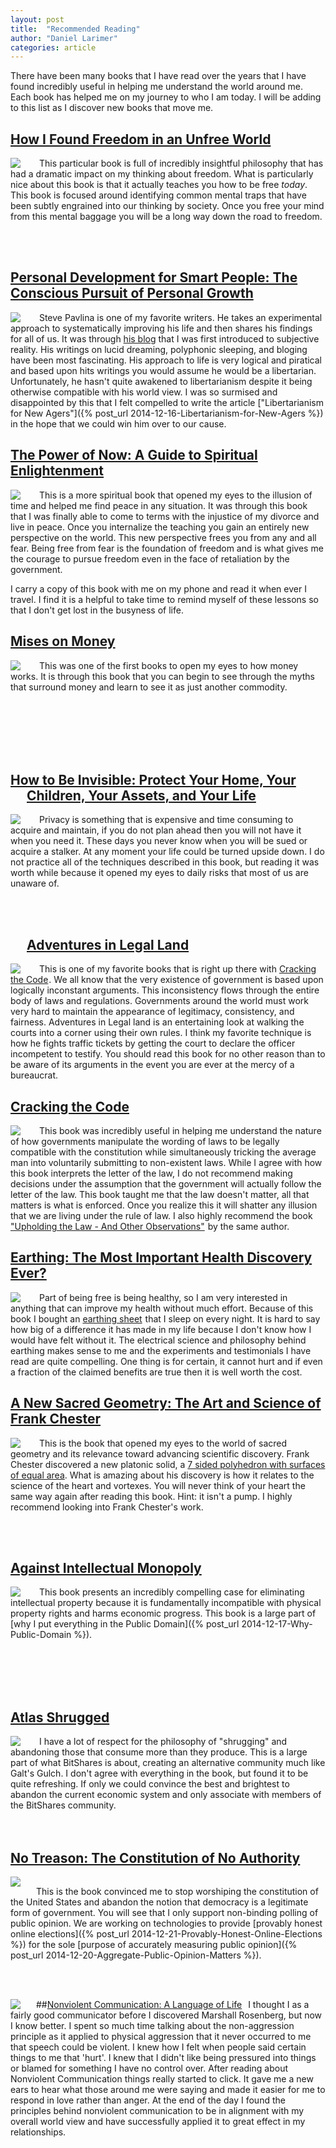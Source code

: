 ```yaml
---
layout: post
title:  "Recommended Reading"
author: "Daniel Larimer"
categories: article 
---
```


There have been many books that I have read over the years that I have found incredibly useful in helping me understand the world around me.  Each book has helped me on my journey to who I am today.  I will be adding to this list as I discover new books that move me.  

## <a href="http://www.amazon.com/gp/product/B008T2CJ9Q/ref=as_li_tl?ie=UTF8&camp=1789&creative=9325&creativeASIN=B008T2CJ9Q&linkCode=as2&tag=bytesblog-20&linkId=PNA6DQ35L26EP6QT">How I Found Freedom in an Unfree World</a><img src="http://ir-na.amazon-adsystem.com/e/ir?t=bytesblog-20&l=as2&o=1&a=B008T2CJ9Q" width="1" height="1" border="0" alt="" style="border:none !important; margin:0px !important;" />
<a href="http://www.amazon.com/gp/product/B008T2CJ9Q/ref=as_li_tl?ie=UTF8&camp=1789&creative=9325&creativeASIN=B008T2CJ9Q&linkCode=as2&tag=bytesblog-20&linkId=SZMLMJJUP75Y3TKJ"><img style="float:left; margin-right:25px" border="0" src="http://ws-na.amazon-adsystem.com/widgets/q?_encoding=UTF8&ASIN=B008T2CJ9Q&Format=_SL250_&ID=AsinImage&MarketPlace=US&ServiceVersion=20070822&WS=1&tag=bytesblog-20" ></a><img src="http://ir-na.amazon-adsystem.com/e/ir?t=bytesblog-20&l=as2&o=1&a=B008T2CJ9Q" width="1" height="1" border="0" alt="" style="border:none !important; margin:0px !important;" />
  This particular book is full of incredibly insightful philosophy that has had a dramatic impact on my thinking about freedom.  What is particularly nice about this book is that it actually teaches you how to be free *today*.  This book is focused around identifying common mental traps that have been subtly engrained into our thinking by society.  Once you free your mind from this mental baggage you will be a long way down the road to freedom.  

  <br/>
  <br/>


## <a href="http://www.amazon.com/gp/product/1401922767/ref=as_li_tl?ie=UTF8&camp=1789&creative=9325&creativeASIN=1401922767&linkCode=as2&tag=bytesblog-20&linkId=LJPO2CROFO46F234">Personal Development for Smart People: The Conscious Pursuit of Personal Growth</a><img src="http://ir-na.amazon-adsystem.com/e/ir?t=bytesblog-20&l=as2&o=1&a=1401922767" width="1" height="1" border="0" alt="" style="border:none !important; margin:0px !important;" />
<a href="http://www.amazon.com/gp/product/1401922767/ref=as_li_tl?ie=UTF8&camp=1789&creative=9325&creativeASIN=1401922767&linkCode=as2&tag=bytesblog-20&linkId=UJ45PEV4VOCQMAHT"><img style="float:left;margin-right:25px" border="0" src="http://ws-na.amazon-adsystem.com/widgets/q?_encoding=UTF8&ASIN=1401922767&Format=_SL250_&ID=AsinImage&MarketPlace=US&ServiceVersion=20070822&WS=1&tag=bytesblog-20" ></a><img src="http://ir-na.amazon-adsystem.com/e/ir?t=bytesblog-20&l=as2&o=1&a=1401922767" width="1" height="1" border="0" alt="" style="border:none !important; margin:0px !important;" />
Steve Pavlina is one of my favorite writers.  He takes an experimental approach to systematically improving his life and then shares his findings for all of us.   It was through [his blog](http://stevepavlina.com) that I was first introduced to subjective reality.  His writings on lucid dreaming, polyphonic sleeping, and bloging have been most fascinating.  His approach to life is very logical and piratical and based upon hits writings you would assume he would be a libertarian.  Unfortunately, he hasn't quite awakened to libertarianism despite it being otherwise compatible with his world view.  I was so surmised and disappointed by this that I felt compelled to write the article ["Libertarianism for New Agers"]({% post_url 2014-12-16-Libertarianism-for-New-Agers %}) in the hope that we could win him over to our cause.  


## <a href="http://www.amazon.com/gp/product/1577314808/ref=as_li_tl?ie=UTF8&camp=1789&creative=9325&creativeASIN=1577314808&linkCode=as2&tag=bytesblog-20&linkId=N5GDUDVNS2NGCSBR">The Power of Now: A Guide to Spiritual Enlightenment</a><img src="http://ir-na.amazon-adsystem.com/e/ir?t=bytesblog-20&l=as2&o=1&a=1577314808" width="1" height="1" border="0" alt="" style="border:none !important; margin:0px !important;" />
<a href="http://www.amazon.com/gp/product/1577314808/ref=as_li_tl?ie=UTF8&camp=1789&creative=9325&creativeASIN=1577314808&linkCode=as2&tag=bytesblog-20&linkId=CDOZKF7GJH22CZFW"><img style="float:left; margin-right:25px" border="0" src="http://ws-na.amazon-adsystem.com/widgets/q?_encoding=UTF8&ASIN=1577314808&Format=_SL250_&ID=AsinImage&MarketPlace=US&ServiceVersion=20070822&WS=1&tag=bytesblog-20" ></a><img src="http://ir-na.amazon-adsystem.com/e/ir?t=bytesblog-20&l=as2&o=1&a=1577314808" width="1" height="1" border="0" alt="" style="border:none !important; margin:0px !important;" />
This is a more spiritual book that opened my eyes to the illusion of time and helped me find peace in any situation.  It was through this book that I was finally able to come to terms with the injustice of my divorce and live in peace.  Once you internalize the teaching you gain an entirely new perspective on the world.  This new perspective frees you from any and all fear.  Being free from fear is the foundation of freedom and is what gives me the courage to pursue freedom even in the face of retaliation by the government.    

I carry a copy of this book with me on my phone and read it when ever I travel.  I find it is a helpful to take time to remind myself of these lessons so that I don't get lost in the busyness of life.   

## <a href="http://www.amazon.com/gp/product/B007TA55SG/ref=as_li_tl?ie=UTF8&camp=1789&creative=9325&creativeASIN=B007TA55SG&linkCode=as2&tag=bytesblog-20&linkId=DKMR6Y2FPOVLYGRZ">Mises on Money</a><img src="http://ir-na.amazon-adsystem.com/e/ir?t=bytesblog-20&l=as2&o=1&a=B007TA55SG" width="1" height="1" border="0" alt="" style="border:none !important; margin:0px !important;" />
<a href="http://www.amazon.com/gp/product/B007TA55SG/ref=as_li_tl?ie=UTF8&camp=1789&creative=9325&creativeASIN=B007TA55SG&linkCode=as2&tag=bytesblog-20&linkId=VFJVO2DXDGSOOKGM"><img style="float:left;margin-right:25px" border="0" src="http://ws-na.amazon-adsystem.com/widgets/q?_encoding=UTF8&ASIN=B007TA55SG&Format=_SL250_&ID=AsinImage&MarketPlace=US&ServiceVersion=20070822&WS=1&tag=bytesblog-20" ></a><img src="http://ir-na.amazon-adsystem.com/e/ir?t=bytesblog-20&l=as2&o=1&a=B007TA55SG" width="1" height="1" border="0" alt="" style="border:none !important; margin:0px !important;" />
This was one of the first books to open my eyes to how money works.  It is through this book that you can begin to see through the myths that surround money and learn to see it as just another commodity. 
<p>
<br/>
<br/>
<br/>
<br/>
<br/>
</p>
<p/>


## <a href="http://www.amazon.com/gp/product/1250010454/ref=as_li_tl?ie=UTF8&camp=1789&creative=9325&creativeASIN=1250010454&linkCode=as2&tag=bytesblog-20&linkId=GIBAJD24GCVNDBX2">How to Be Invisible: Protect Your Home, Your Children, Your Assets, and Your Life</a><img style="float:left; margin-right:25px" src="http://ir-na.amazon-adsystem.com/e/ir?t=bytesblog-20&l=as2&o=1&a=1250010454" width="1" height="1" border="0" alt="" style="border:none !important; margin:0px !important;" />
<a href="http://www.amazon.com/gp/product/1250010454/ref=as_li_tl?ie=UTF8&camp=1789&creative=9325&creativeASIN=1250010454&linkCode=as2&tag=bytesblog-20&linkId=OLC4YCEP5U2FXPWR"><img style="float:left; margin-right:25px" border="0" src="http://ws-na.amazon-adsystem.com/widgets/q?_encoding=UTF8&ASIN=1250010454&Format=_SL250_&ID=AsinImage&MarketPlace=US&ServiceVersion=20070822&WS=1&tag=bytesblog-20" ></a><img src="http://ir-na.amazon-adsystem.com/e/ir?t=bytesblog-20&l=as2&o=1&a=1250010454" width="1" height="1" border="0" alt="" style="border:none !important; margin:0px !important;" />
Privacy is something that is expensive and time consuming to acquire and maintain, if you do not plan ahead then you will not have it when you need it.   These days you never know when you will be sued or acquire a stalker.  At any moment your life could be turned upside down.   I do not practice all of the techniques described in this book, but reading it was worth while because it opened my eyes to daily risks that most of us are unaware of.

<br/>
<br/>

## <a href="http://www.amazon.com/gp/product/061512299X/ref=as_li_tl?ie=UTF8&camp=1789&creative=9325&creativeASIN=061512299X&linkCode=as2&tag=bytesblog-20&linkId=2VB45SZYL5RI34A7">Adventures in Legal Land</a><img style="float:left; margin-right:25px" src="http://ir-na.amazon-adsystem.com/e/ir?t=bytesblog-20&l=as2&o=1&a=061512299X" width="1" height="1" border="0" alt="" style="border:none !important; margin:0px !important;" />
<a href="http://www.amazon.com/gp/product/061512299X/ref=as_li_tl?ie=UTF8&camp=1789&creative=9325&creativeASIN=061512299X&linkCode=as2&tag=bytesblog-20&linkId=IHMCKMONB6MF23BD"><img style="float:left;margin-right:25px" border="0" src="http://ws-na.amazon-adsystem.com/widgets/q?_encoding=UTF8&ASIN=061512299X&Format=_SL250_&ID=AsinImage&MarketPlace=US&ServiceVersion=20070822&WS=1&tag=bytesblog-20" ></a><img src="http://ir-na.amazon-adsystem.com/e/ir?t=bytesblog-20&l=as2&o=1&a=061512299X" width="1" height="1" border="0" alt="" style="border:none !important; margin:0px !important;" />
This is one of my favorite books that is right up there with <a href="http://www.amazon.com/gp/product/0974393606/ref=as_li_tl?ie=UTF8&camp=1789&creative=9325&creativeASIN=0974393606&linkCode=as2&tag=bytesblog-20&linkId=5LNSJSLYJARKZV3F">Cracking the Code</a><img src="http://ir-na.amazon-adsystem.com/e/ir?t=bytesblog-20&l=as2&o=1&a=0974393606" width="1" height="1" border="0" alt="" style="border:none !important; margin:0px !important;" />.   We all know that the very existence of government is based upon logically inconstant arguments.  This inconsistency flows through the entire body of laws and regulations.  Governments around the world must work very hard to maintain the appearance of legitimacy, consistency, and fairness.   Adventures in Legal land is an entertaining look at walking the courts into a corner using their own rules.  I think my favorite technique is how he fights traffic tickets by getting the court to declare the officer incompetent to testify.   You should read this book for no other reason than to be aware of its arguments in the event you are ever at the mercy of a bureaucrat. 


## <a href="http://www.amazon.com/gp/product/0974393606/ref=as_li_tl?ie=UTF8&camp=1789&creative=9325&creativeASIN=0974393606&linkCode=as2&tag=bytesblog-20&linkId=5LNSJSLYJARKZV3F">Cracking the Code</a><img src="http://ir-na.amazon-adsystem.com/e/ir?t=bytesblog-20&l=as2&o=1&a=0974393606" width="1" height="1" border="0" alt="" style="border:none !important; margin:0px !important;" />
  <a href="http://www.amazon.com/gp/product/0974393606/ref=as_li_tl?ie=UTF8&camp=1789&creative=9325&creativeASIN=0974393606&linkCode=as2&tag=bytesblog-20&linkId=N2KT4RGQMTWWNKIC"><img style="float:left;margin-right:25px" border="0" src="http://ws-na.amazon-adsystem.com/widgets/q?_encoding=UTF8&ASIN=0974393606&Format=_SL250_&ID=AsinImage&MarketPlace=US&ServiceVersion=20070822&WS=1&tag=bytesblog-20" ></a><img src="http://ir-na.amazon-adsystem.com/e/ir?t=bytesblog-20&l=as2&o=1&a=0974393606" width="1" height="1" border="0" alt="" style="border:none !important; margin:0px !important;" />
  This book was incredibly useful in helping me understand the nature of how governments manipulate the wording of laws to be legally compatible with the constitution while simultaneously tricking the average man into voluntarily submitting to non-existent laws.  While I agree with how this book interprets the letter of the law, I do not recommend making decisions under the assumption that the government will actually follow the letter of the law.   This book taught me that the law doesn't matter, all that matters is what is enforced.  Once you realize this it will shatter any illusion that we are living under the rule of law.   I also highly recommend the book <a href="http://www.amazon.com/gp/product/0974393614/ref=as_li_tl?ie=UTF8&camp=1789&creative=9325&creativeASIN=0974393614&linkCode=as2&tag=bytesblog-20&linkId=2ITJ6K6WRVZEGFMB">"Upholding the Law - And Other Observations"</a><img src="http://ir-na.amazon-adsystem.com/e/ir?t=bytesblog-20&l=as2&o=1&a=0974393614" width="1" height="1" border="0" alt="" style="border:none !important; margin:0px !important;" /> by the same author.  



## <a href="http://www.amazon.com/gp/product/1591202833/ref=as_li_tl?ie=UTF8&camp=1789&creative=9325&creativeASIN=1591202833&linkCode=as2&tag=bytesblog-20&linkId=Z4YOWQCGXUNSFH7X">Earthing: The Most Important Health Discovery Ever?</a><img src="http://ir-na.amazon-adsystem.com/e/ir?t=bytesblog-20&l=as2&o=1&a=1591202833" width="1" height="1" border="0" alt="" style="border:none !important; margin:0px !important;" />
<a href="http://www.amazon.com/gp/product/1591202833/ref=as_li_tl?ie=UTF8&camp=1789&creative=9325&creativeASIN=1591202833&linkCode=as2&tag=bytesblog-20&linkId=Q33ABIBOEGJSK42V"><img style="float:left; margin-right:25px" border="0" src="http://ws-na.amazon-adsystem.com/widgets/q?_encoding=UTF8&ASIN=1591202833&Format=_SL250_&ID=AsinImage&MarketPlace=US&ServiceVersion=20070822&WS=1&tag=bytesblog-20" ></a><img src="http://ir-na.amazon-adsystem.com/e/ir?t=bytesblog-20&l=as2&o=1&a=1591202833" width="1" height="1" border="0" alt="" style="border:none !important; margin:0px !important;" />
Part of being free is being healthy, so I am very interested in anything that can improve my health without much effort.
Because of this book I bought an <a href="http://www.amazon.com/gp/product/B0071URSUW/ref=as_li_tl?ie=UTF8&camp=1789&creative=9325&creativeASIN=B0071URSUW&linkCode=as2&tag=bytesblog-20&linkId=NABBXTXRNOFBDPAK">earthing sheet</a><img src="http://ir-na.amazon-adsystem.com/e/ir?t=bytesblog-20&l=as2&o=1&a=B0071URSUW" width="1" height="1" border="0" alt="" style="border:none !important; margin:0px !important;" /> that I sleep on every night.  It is hard to say how big of a difference it has made in my life because I don't know how I would have felt without it.  The electrical science and philosophy behind earthing makes sense to me and the experiments and testimonials I have read are quite compelling.  One thing is for certain, it cannot hurt and if even a fraction of the claimed benefits are true then it is well worth the cost.  

## <a href="http://www.amazon.com/gp/product/0988749203/ref=as_li_tl?ie=UTF8&camp=1789&creative=9325&creativeASIN=0988749203&linkCode=as2&tag=bytesblog-20&linkId=VDESHI3EGV6J72JX">A New Sacred Geometry: The Art and Science of Frank Chester</a><img src="http://ir-na.amazon-adsystem.com/e/ir?t=bytesblog-20&l=as2&o=1&a=0988749203" width="1" height="1" border="0" alt="" style="border:none !important; margin:0px !important;" />
<a href="http://www.amazon.com/gp/product/0988749203/ref=as_li_tl?ie=UTF8&camp=1789&creative=9325&creativeASIN=0988749203&linkCode=as2&tag=bytesblog-20&linkId=UCAPSKUR4K5CUOHQ"><img style="float:left;margin-right:25px" border="0" src="http://ws-na.amazon-adsystem.com/widgets/q?_encoding=UTF8&ASIN=0988749203&Format=_SL250_&ID=AsinImage&MarketPlace=US&ServiceVersion=20070822&WS=1&tag=bytesblog-20" ></a><img src="http://ir-na.amazon-adsystem.com/e/ir?t=bytesblog-20&l=as2&o=1&a=0988749203" width="1" height="1" border="0" alt="" style="border:none !important; margin:0px !important;" />
This is the book that opened my eyes to the world of sacred geometry and its relevance toward advancing scientific discovery.  Frank Chester discovered a new platonic solid, a [7 sided polyhedron with surfaces of equal area](http://www.frankchester.com/wp-content/uploads/2009/08/Lilipoh-article.pdf).  What is amazing about his discovery is how it relates to the science of the heart and vortexes.   You will never think of your heart the same way again after reading this book.  Hint: it isn't a pump.   I highly recommend looking into Frank Chester's work.

<p>
<br/>
<br/>
</p>

## <a href="http://www.amazon.com/gp/product/0521127262/ref=as_li_tl?ie=UTF8&camp=1789&creative=9325&creativeASIN=0521127262&linkCode=as2&tag=bytesblog-20&linkId=3N7CGSNODRWZAIYL">Against Intellectual Monopoly</a><img src="http://ir-na.amazon-adsystem.com/e/ir?t=bytesblog-20&l=as2&o=1&a=0521127262" width="1" height="1" border="0" alt="" style="border:none !important; margin:0px !important;" />
<a href="http://www.amazon.com/gp/product/0521127262/ref=as_li_tl?ie=UTF8&camp=1789&creative=9325&creativeASIN=0521127262&linkCode=as2&tag=bytesblog-20&linkId=CZJGVXQGKXFXE35D"><img style="float:left;margin-right:25px" border="0" src="http://ws-na.amazon-adsystem.com/widgets/q?_encoding=UTF8&ASIN=0521127262&Format=_SL250_&ID=AsinImage&MarketPlace=US&ServiceVersion=20070822&WS=1&tag=bytesblog-20" ></a><img src="http://ir-na.amazon-adsystem.com/e/ir?t=bytesblog-20&l=as2&o=1&a=0521127262" width="1" height="1" border="0" alt="" style="border:none !important; margin:0px !important;" />
This book presents an incredibly compelling case for eliminating intellectual property because it is fundamentally incompatible with physical property rights and harms economic progress.  This book is a large part of [why I put everything in the Public Domain]({% post_url 2014-12-17-Why-Public-Domain %}).
<p>
<br/>
<br/>
<br/>
<br/>
</p>

## <a href="http://www.amazon.com/gp/product/0452011876/ref=as_li_tl?ie=UTF8&camp=1789&creative=9325&creativeASIN=0452011876&linkCode=as2&tag=bytesblog-20&linkId=VANU6EL2PLN7LREO">Atlas Shrugged</a><img src="http://ir-na.amazon-adsystem.com/e/ir?t=bytesblog-20&l=as2&o=1&a=0452011876" width="1" height="1" border="0" alt="" style="border:none !important; margin:0px !important;" />
<a href="http://www.amazon.com/gp/product/0452011876/ref=as_li_tl?ie=UTF8&camp=1789&creative=9325&creativeASIN=0452011876&linkCode=as2&tag=bytesblog-20&linkId=DAAKNB7GPDMQTSZO"><img style="float:left;margin-right:25px" border="0" src="http://ws-na.amazon-adsystem.com/widgets/q?_encoding=UTF8&ASIN=0452011876&Format=_SL250_&ID=AsinImage&MarketPlace=US&ServiceVersion=20070822&WS=1&tag=bytesblog-20" ></a><img src="http://ir-na.amazon-adsystem.com/e/ir?t=bytesblog-20&l=as2&o=1&a=0452011876" width="1" height="1" border="0" alt="" style="border:none !important; margin:0px !important;" />
I have a lot of respect for the philosophy of "shrugging" and abandoning those that consume more than they produce.  This is a large part of what BitShares is about, creating an alternative community much like Galt's Gulch.  I don't agree with everything in the book, but found it to be quite refreshing.   If only we could convince the best and brightest to abandon the current economic system and only associate with members of the BitShares community.  
<br/>
<br/>

## <a href="http://www.amazon.com/gp/product/1938357000/ref=as_li_tl?ie=UTF8&camp=1789&creative=9325&creativeASIN=1938357000&linkCode=as2&tag=bytesblog-20&linkId=FTV3RHKPNRPUMRKN">No Treason: The Constitution of No Authority</a><img src="http://ir-na.amazon-adsystem.com/e/ir?t=bytesblog-20&l=as2&o=1&a=1938357000" width="1" height="1" border="0" alt="" style="border:none !important; margin:0px !important;" />
<a href="http://www.amazon.com/gp/product/1938357000/ref=as_li_tl?ie=UTF8&camp=1789&creative=9325&creativeASIN=1938357000&linkCode=as2&tag=bytesblog-20&linkId=VJKJBFOWNZGENAJD"><img style="float:left;margin-right:25px" border="0" src="http://ws-na.amazon-adsystem.com/widgets/q?_encoding=UTF8&ASIN=1938357000&Format=_SL250_&ID=AsinImage&MarketPlace=US&ServiceVersion=20070822&WS=1&tag=bytesblog-20" ></a><img src="http://ir-na.amazon-adsystem.com/e/ir?t=bytesblog-20&l=as2&o=1&a=1938357000" width="1" height="1" border="0" alt="" style="border:none !important; margin:0px !important;" />

This is the book convinced me to stop worshiping the constitution of the United States and abandon the notion that democracy is a legitimate form of government.  You will see that I only support non-binding polling of public opinion.  We are working on technologies to provide [provably honest online elections]({% post_url 2014-12-21-Provably-Honest-Online-Elections %}) for the sole [purpose of accurately measuring public opinion]({% post_url 2014-12-20-Aggregate-Public-Opinion-Matters %}).
<p>
<br/>
<br/>
</p>

##<a href="http://www.amazon.com/gp/product/1892005034/ref=as_li_tl?ie=UTF8&camp=1789&creative=9325&creativeASIN=1892005034&linkCode=as2&tag=bytesblog-20&linkId=3ADBUM6TI2MYJXIU">Nonviolent Communication: A Language of Life</a><img src="http://ir-na.amazon-adsystem.com/e/ir?t=bytesblog-20&l=as2&o=1&a=1892005034" width="1" height="1" border="0" alt="" style="border:none !important; margin:0px !important;" />
<a href="http://www.amazon.com/gp/product/1892005034/ref=as_li_tl?ie=UTF8&camp=1789&creative=9325&creativeASIN=1892005034&linkCode=as2&tag=bytesblog-20&linkId=RM3GSWSPMMGRZGT7"><img style="float:left;margin-right:25px" border="0" src="http://ws-na.amazon-adsystem.com/widgets/q?_encoding=UTF8&ASIN=1892005034&Format=_SL250_&ID=AsinImage&MarketPlace=US&ServiceVersion=20070822&WS=1&tag=bytesblog-20" ></a><img src="http://ir-na.amazon-adsystem.com/e/ir?t=bytesblog-20&l=as2&o=1&a=1892005034" width="1" height="1" border="0" alt="" style="border:none !important; margin:0px !important;" />
I thought I as a fairly good communicator before I discovered Marshall Rosenberg, but now I know better.  I spent so much time talking about the non-aggression principle as it applied to physical aggression that it never occurred to me that speech could be violent.  I knew how I felt when people said certain things to me that 'hurt'.  I knew that I didn't like being pressured into things or blamed for something I have no control over.  After reading about Nonviolent Communication things really started to click.  It gave me a new ears to hear what those around me were saying and made it easier for me to respond in love rather than anger.  At the end of the day I found the principles behind nonviolent communication to be in alignment with my overall world view and have successfully applied it to great effect in my relationships.  





